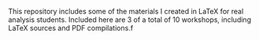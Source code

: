 This repository includes some of the materials I created in LaTeX for real analysis students. Included here are 3 of a total of 10 workshops, including LaTeX sources and PDF compilations.f

